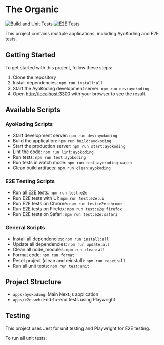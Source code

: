 # The Organic

[![Build and Unit Tests](https://github.com/organiclever/the-organic/actions/workflows/build-and-unit-tests.yml/badge.svg)](https://github.com/organiclever/the-organic/actions/workflows/build-and-unit-tests.yml)
[![E2E Tests](https://github.com/organiclever/the-organic/actions/workflows/e2e-tests.yml/badge.svg)](https://github.com/organiclever/the-organic/actions/workflows/e2e-tests.yml)

This project contains multiple applications, including AyoKoding and E2E tests.

## Getting Started

To get started with this project, follow these steps:

1. Clone the repository
2. Install dependencies: `npm run install:all`
3. Start the AyoKoding development server: `npm run dev:ayokoding`
4. Open [http://localhost:3300](http://localhost:3300) with your browser to see the result.

## Available Scripts

### AyoKoding Scripts

- Start development server: `npm run dev:ayokoding`
- Build the application: `npm run build:ayokoding`
- Start the production server: `npm run start:ayokoding`
- Lint the code: `npm run lint:ayokoding`
- Run tests: `npm run test:ayokoding`
- Run tests in watch mode: `npm run test:ayokoding:watch`
- Clean build artifacts: `npm run clean:ayokoding`

### E2E Testing Scripts

- Run all E2E tests: `npm run test:e2e`
- Run E2E tests with UI: `npm run test:e2e:ui`
- Run E2E tests on Chrome: `npm run test:e2e:chrome`
- Run E2E tests on Firefox: `npm run test:e2e:firefox`
- Run E2E tests on Safari: `npm run test:e2e:safari`

### General Scripts

- Install all dependencies: `npm run install:all`
- Update all dependencies: `npm run update:all`
- Clean all node_modules: `npm run clean:all`
- Format code: `npm run format`
- Reset project (clean and reinstall): `npm run reset:all`
- Run all unit tests: `npm run test:unit`

## Project Structure

- `apps/ayokoding`: Main Next.js application
- `apps/e2e-web`: End-to-end tests using Playwright

## Testing

This project uses Jest for unit testing and Playwright for E2E testing.

To run all unit tests:
